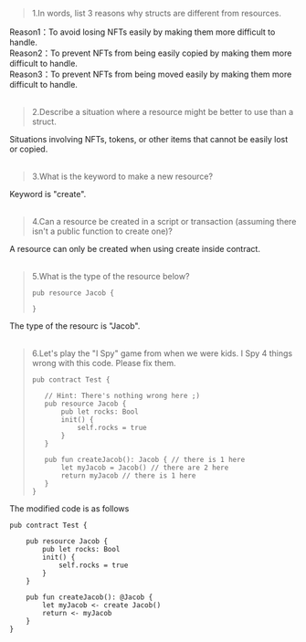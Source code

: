 >1.In words, list 3 reasons why structs are different from resources.

Reason1：To avoid losing NFTs easily by making them more difficult to handle.<br>
Reason2：To prevent NFTs from being easily copied by making them more difficult to handle.<br>
Reason3：To prevent NFTs from being moved easily by making them more difficult to handle.<br>
<br>
>2.Describe a situation where a resource might be better to use than a struct.

Situations involving NFTs, tokens, or other items that cannot be easily lost or copied.<br>
<br>
>3.What is the keyword to make a new resource?

Keyword is "create".<br>
<br>
>4.Can a resource be created in a script or transaction (assuming there isn't a public function to create one)?

A resource can only be created when using create inside contract.<br>
<br>
>5.What is the type of the resource below?
>```
>pub resource Jacob {
>
>}
>```
The type of the resourc is "Jacob".<br>
<br>

>6.Let's play the "I Spy" game from when we were kids. I Spy 4 things wrong with this code. Please fix them.
>```
>pub contract Test {
>
>    // Hint: There's nothing wrong here ;)
>    pub resource Jacob {
>        pub let rocks: Bool
>        init() {
>            self.rocks = true
>        }
>    }
>
>    pub fun createJacob(): Jacob { // there is 1 here
>        let myJacob = Jacob() // there are 2 here
>        return myJacob // there is 1 here
>    }
>}
>```
The modified code is as follows
```
pub contract Test {

    pub resource Jacob {
        pub let rocks: Bool
        init() {
            self.rocks = true
        }
    }

    pub fun createJacob(): @Jacob {
        let myJacob <- create Jacob()
        return <- myJacob
    }
}
```

